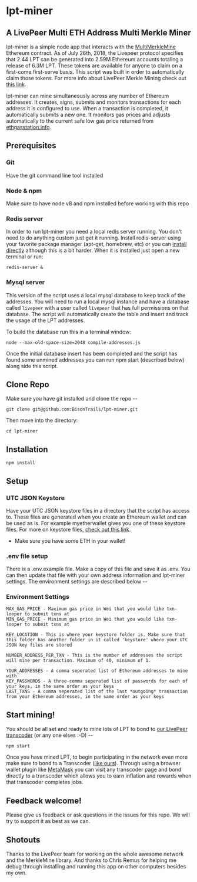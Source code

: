 # lpt-miner
## A LivePeer Multi ETH Address Multi Merkle Miner

lpt-miner is a simple node app that interacts with the [MultiMerkleMine](https://etherscan.io/address/0x182ebf4c80b28efc45ad992ecbb9f730e31e8c7f) Ethereum contract. As of July 26th, 2018, the Livepeer protocol specifies that 2.44 LPT can be generated into 2.59M Ethereum accounts totaling a release of 6.3M LPT. These tokens are available for anyone to claim on a first-come first-serve basis. This script was built in order to automatically claim those tokens. For more info about LivePeer Merkle Mining check out [this link](https://forum.livepeer.org/t/the-economics-of-generating-livepeer-token-after-the-merklemine-slow-start-ends-and-claim-period-begins-on-7-26/317).

lpt-miner can mine simultaneously across any number of Ethereum addresses. It creates, signs, submits and monitors transactions for each address it is configured to use. When a transaction is completed, it automatically submits a new one. It monitors gas prices and adjusts automatically to the current safe low gas price returned from [ethgasstation.info](ethgasstation.info).

## Prerequisites

### Git
Have the git command line tool installed

### Node & npm
Make sure to have node v8 and npm installed before working with this repo

### Redis server

In order to run lpt-miner you need a local redis server running. You don't need to do anything custom just get it running. Install redis-server using your favorite package manager (apt-get, homebrew, etc) or you can [install directly](https://redis.io/topics/quickstart) although this is a bit harder. When it is installed just open a new terminal or run:

    redis-server &

### Mysql server

This version of the script uses a local mysql database to keep track of the addresses. You will need to run a local mysql instance and have a database called `livepeer` with a user called `livepeer` that has full permissions on that database. The script will automatically create the table and insert and track the usage of the LPT addresses.

To build the database run this in a terminal window:

    node --max-old-space-size=2048 compile-addresses.js
    
Once the initial database insert has been completed and the script has found some unmined addresses you can run npm start (described below) along side this script.

## Clone Repo
Make sure you have git installed and clone the repo --

    git clone git@github.com:BisonTrails/lpt-miner.git
    
Then move into the directory:

    cd lpt-miner
    
    
## Installation

    npm install


## Setup


### UTC JSON Keystore
Have your UTC JSON keystore files in a directory that the script has access to. These files are generated when you create an Ethereum wallet and can be used as is. For example myetherwallet gives you one of these keystore files. For more on keystore files, [check out this link](https://medium.com/@julien.maffre/what-is-an-ethereum-keystore-file-86c8c5917b97). 

* Make sure you have some ETH in your wallet!

### .env file setup
There is a .env.example file. Make a copy of this file and save it as .env. You can then update that file with your own address information and lpt-miner settings. The environment settings are described below -- 


### Environment Settings

    MAX_GAS_PRICE - Maximum gas price in Wei that you would like txn-looper to submit txns at
    MIN_GAS_PRICE - Minimum gas price in Wei that you would like txn-looper to submit txns at
    
    KEY_LOCATION - This is where your keystore folder is. Make sure that this folder has another folder in it called 'keystore' where your UTC JSON key files are stored
    
    NUMBER_ADDRESS_PER_TXN - This is the number of addresses the script will mine per transaction. Maximum of 40, minimum of 1.
    
    YOUR_ADDRESSES - A comma seperated list of Ethereum addresses to mine with
    KEY_PASSWORDS - A three-comma seperated list of passwords for each of your keys, in the same order as your keys
    LAST_TXNS - A comma seperated list of the last *outgoing* transaction from your Ethereum addresses, in the same order as your keys






## Start mining!
You should be all set and ready to mine lots of LPT to bond to [our LivePeer transcoder](https://explorer.livepeer.org/accounts/0xda43d85b8d419a9c51bbf0089c9bd5169c23f2f9/transcoding) (or any one elses :-D) --

    npm start
    
Once you have mined LPT, to begin participating in the network even more make sure to bond to a Transcoder ([like ours](https://explorer.livepeer.org/accounts/0xda43d85b8d419a9c51bbf0089c9bd5169c23f2f9/transcoding)). Through using a browser wallet plugin like [MetaMask](https://metamask.io/) you can visit any transcoder page and bond directly to a transcoder which allows you to earn inflation and rewards when that transcoder completes jobs.
    
## Feedback welcome!
Please give us feedback or ask questions in the issues for this repo. We will try to support it as best as we can.


## Shotouts
Thanks to the LivePeer team for working on the whole awesome network and the MerkleMine library. And thanks to Chris Remus for helping me debug through installing and running this app on other computers besides my own.
